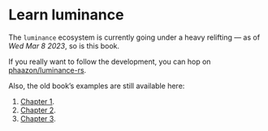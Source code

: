 # Learn luminance

The `luminance` ecosystem is currently going under a heavy relifting — as of _Wed Mar 8 2023_, so is this book.

If you really want to follow the development, you can hop on 
[phaazon/luminance-rs](https://github.com/phaazon/luminance-rs).

Also, the old book’s examples are still available here:

1. [Chapter 1](https://github.com/phaazon/learn-luminance/tree/master/examples/chapter-1).
2. [Chapter 2](https://github.com/phaazon/learn-luminance/tree/master/examples/chapter-2).
3. [Chapter 3](https://github.com/phaazon/learn-luminance/tree/master/examples/chapter-3).